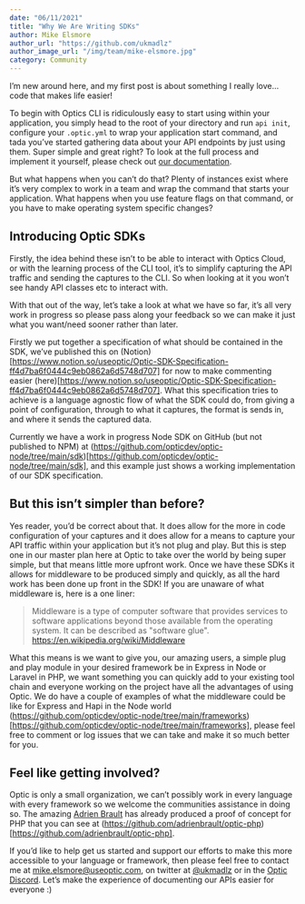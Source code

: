 ```yaml
---
date: "06/11/2021"
title: "Why We Are Writing SDKs"
author: Mike Elsmore
author_url: "https://github.com/ukmadlz"
author_image_url: "/img/team/mike-elsmore.jpg"
category: Community
---
```


I’m new around here, and my first post is about something I really love… code that makes life easier!

To begin with Optics CLI is ridiculously easy to start using within your application, you simply head to the root of your directory and run `api init`, configure your `.optic.yml` to wrap your application start command, and tada you’ve started gathering data about your API endpoints by just using them. Super simple and great right? To look at the full process and implement it yourself, please check out [our documentation](https://www.useoptic.com/docs/).

But what happens when you can’t do that? Plenty of instances exist where it’s very complex to work in a team and wrap the command that starts your application. What happens when you use feature flags on that command, or you have to make operating system specific changes?

<!-- truncate -->

## Introducing Optic SDKs
Firstly, the idea behind these isn’t to be able to interact with Optics Cloud, or with the learning process of the CLI tool, it’s to simplify capturing the API traffic and sending the captures to the CLI. So when looking at it you won’t see handy API classes etc to interact with.

With that out of the way, let’s take a look at what we have so far, it’s all very work in progress so please pass along your feedback so we can make it just what you want/need sooner rather than later.

Firstly we put together a specification of what should be contained in the SDK, we’ve published this on (Notion)[https://www.notion.so/useoptic/Optic-SDK-Specification-ff4d7ba6f0444c9eb0862a6d5748d707] for now to make commenting easier (here)[https://www.notion.so/useoptic/Optic-SDK-Specification-ff4d7ba6f0444c9eb0862a6d5748d707].
What this specification tries to achieve is a language agnostic flow of what the SDK could do, from giving a point of configuration, through to what it captures, the format is sends in, and where it sends the captured data. 

Currently we have a work in progress Node SDK on GitHub (but not published to NPM) at (https://github.com/opticdev/optic-node/tree/main/sdk)[https://github.com/opticdev/optic-node/tree/main/sdk], and this example just shows a working implementation of our SDK specification.
## But this isn’t simpler than before?
Yes reader, you’d be correct about that. It does allow for the more in code configuration of your captures and it does allow for a means to capture your API traffic within your application but it’s not plug and play. But this is step one in our master plan here at Optic to take over the world by being super simple, but that means  little more upfront work.
Once we have these SDKs it allows for middleware to be produced simply and quickly, as all the hard work has been done up front in the SDK! If you are unaware of what middleware is, here is a one liner:

> Middleware is a type of computer software that provides services to software applications beyond those available from the operating system. It can be described as "software glue".
> https://en.wikipedia.org/wiki/Middleware

What this means is we want to give you, our amazing users, a simple plug and play module in your desired framework be in Express in Node or Laravel in PHP, we want something you can quickly add to your existing tool chain and everyone working on the project have all the advantages of using Optic. We do have a couple of examples of what the middleware could be like for Express and Hapi in the Node world (https://github.com/opticdev/optic-node/tree/main/frameworks)[https://github.com/opticdev/optic-node/tree/main/frameworks], please feel free to comment or log issues that we can take and make it so much better for you.
## Feel like getting involved?
Optic is only a small organization, we can’t possibly work in every language with every framework so we welcome the communities assistance in doing so. The amazing [Adrien Brault](https://github.com/adrienbrault) has already produced a proof of concept for PHP that you can see at (https://github.com/adrienbrault/optic-php)[https://github.com/adrienbrault/optic-php].

If you’d like to help get us started and support our efforts to make this more accessible to your language or framework, then please feel free to contact me at mike.elsmore@useoptic.com, on twitter at [@ukmadlz](https://twitter.com/ukmadlz) or in the [Optic Discord](https://useoptic.com/docs/community/). Let’s make the experience of documenting our APIs easier for everyone :)
